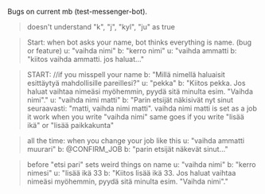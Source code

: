 Bugs on current mb (test-messenger-bot).

>doesn't understand "k", "j", "kyl", "ju" as true

>Start: when bot asks your name, bot thinks everything is name. (bug or feature)
u: "vaihda nimi"
b: "kerro nimi"
u: "vaihda ammatti
b: "kiitos vaihda ammatti. jos haluat..."


>START: //if you misspell your name
b: "Millä nimellä haluaisit esittäytyä mahdollisille pareillesi?"
u: "pekka"
b: "Kiitos pekka. Jos haluat vaihtaa nimeäsi myöhemmin, pyydä sitä minulta esim. "Vaihda nimi"."
u: "vaihda nimi matti"
<bug> b: "Parin etsijät näkisivät nyt sinut seuraavasti: "matti, vaihda nimi matti". vaihda nimi matti is set as a job
it work when you write "vaihda nimi"
same goes if you write "lisää ikä" or "lisää paikkakunta"

>all the time: when you change your job like this
u: "vaihda ammatti muurari"
<bug> b: @CONFIRM_JOB
b: "parin etsijät näkevät sinut..."

>before "etsi pari" sets weird things on name
u: "vaihda nimi"
b: "kerro nimesi"
u: "lisää ikä 33
<bug> b: "Kiitos lisää ikä 33. Jos haluat vaihtaa nimeäsi myöhemmin, pyydä sitä minulta esim. "Vaihda nimi"."




